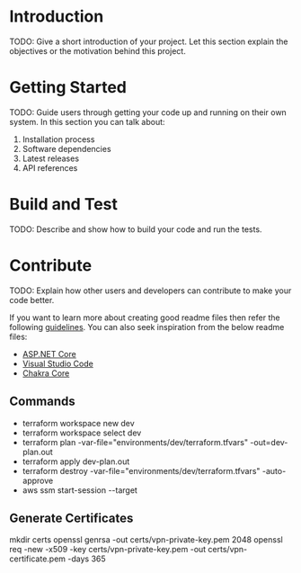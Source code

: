 # Introduction 
TODO: Give a short introduction of your project. Let this section explain the objectives or the motivation behind this project. 

# Getting Started
TODO: Guide users through getting your code up and running on their own system. In this section you can talk about:
1.	Installation process
2.	Software dependencies
3.	Latest releases
4.	API references

# Build and Test
TODO: Describe and show how to build your code and run the tests. 

# Contribute
TODO: Explain how other users and developers can contribute to make your code better. 

If you want to learn more about creating good readme files then refer the following [guidelines](https://docs.microsoft.com/en-us/azure/devops/repos/git/create-a-readme?view=azure-devops). You can also seek inspiration from the below readme files:
- [ASP.NET Core](https://github.com/aspnet/Home)
- [Visual Studio Code](https://github.com/Microsoft/vscode)
- [Chakra Core](https://github.com/Microsoft/ChakraCore)

## Commands

- terraform workspace new dev
- terraform workspace select dev
- terraform plan -var-file="environments/dev/terraform.tfvars" -out=dev-plan.out
- terraform apply dev-plan.out
- terraform destroy -var-file="environments/dev/terraform.tfvars" -auto-approve
- aws ssm start-session --target 

## Generate Certificates
mkdir certs
openssl genrsa -out certs/vpn-private-key.pem 2048
openssl req -new -x509 -key certs/vpn-private-key.pem -out certs/vpn-certificate.pem -days 365